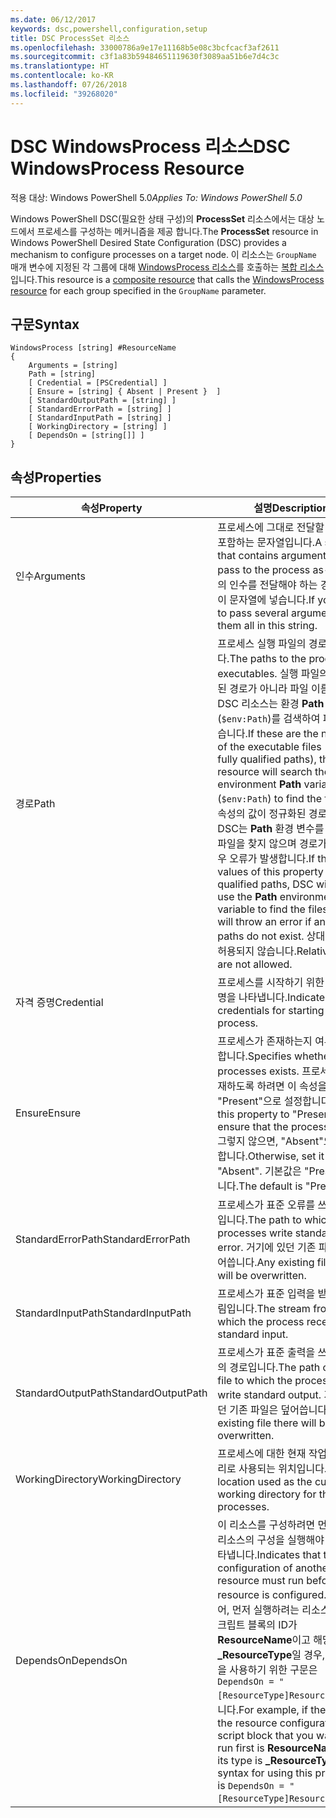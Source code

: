 ```yaml
---
ms.date: 06/12/2017
keywords: dsc,powershell,configuration,setup
title: DSC ProcessSet 리소스
ms.openlocfilehash: 33000786a9e17e11168b5e08c3bcfcacf3af2611
ms.sourcegitcommit: c3f1a83b59484651119630f3089aa51b6e7d4c3c
ms.translationtype: HT
ms.contentlocale: ko-KR
ms.lasthandoff: 07/26/2018
ms.locfileid: "39268020"
---
```

# <a name="dsc-windowsprocess-resource"></a><span data-ttu-id="bc1e7-103">DSC WindowsProcess 리소스</span><span class="sxs-lookup"><span data-stu-id="bc1e7-103">DSC WindowsProcess Resource</span></span>

<span data-ttu-id="bc1e7-104">적용 대상: Windows PowerShell 5.0</span><span class="sxs-lookup"><span data-stu-id="bc1e7-104">_Applies To: Windows PowerShell 5.0_</span></span>

<span data-ttu-id="bc1e7-105">Windows PowerShell DSC(필요한 상태 구성)의 **ProcessSet** 리소스에서는 대상 노드에서 프로세스를 구성하는 메커니즘을 제공 합니다.</span><span class="sxs-lookup"><span data-stu-id="bc1e7-105">The **ProcessSet** resource in Windows PowerShell Desired State Configuration (DSC) provides a mechanism to configure processes on a target node.</span></span> <span data-ttu-id="bc1e7-106">이 리소스는 `GroupName` 매개 변수에 지정된 각 그룹에 대해 [WindowsProcess 리소스](windowsProcessResource.md)를 호출하는 [복합 리소스](authoringResourceComposite.md)입니다.</span><span class="sxs-lookup"><span data-stu-id="bc1e7-106">This resource is a [composite resource](authoringResourceComposite.md) that calls the [WindowsProcess resource](windowsProcessResource.md) for each group specified in the `GroupName` parameter.</span></span>

## <a name="syntax"></a><span data-ttu-id="bc1e7-107">구문</span><span class="sxs-lookup"><span data-stu-id="bc1e7-107">Syntax</span></span>

```
WindowsProcess [string] #ResourceName
{
    Arguments = [string]
    Path = [string]
    [ Credential = [PSCredential] ]
    [ Ensure = [string] { Absent | Present }  ]
    [ StandardOutputPath = [string] ]
    [ StandardErrorPath = [string] ]
    [ StandardInputPath = [string] ]
    [ WorkingDirectory = [string] ]
    [ DependsOn = [string[]] ]
}
```

## <a name="properties"></a><span data-ttu-id="bc1e7-108">속성</span><span class="sxs-lookup"><span data-stu-id="bc1e7-108">Properties</span></span>

| <span data-ttu-id="bc1e7-109">속성</span><span class="sxs-lookup"><span data-stu-id="bc1e7-109">Property</span></span> | <span data-ttu-id="bc1e7-110">설명</span><span class="sxs-lookup"><span data-stu-id="bc1e7-110">Description</span></span> |
| --- | --- |
| <span data-ttu-id="bc1e7-111">인수</span><span class="sxs-lookup"><span data-stu-id="bc1e7-111">Arguments</span></span>| <span data-ttu-id="bc1e7-112">프로세스에 그대로 전달할 인수를 포함하는 문자열입니다.</span><span class="sxs-lookup"><span data-stu-id="bc1e7-112">A string that contains arguments to pass to the process as-is.</span></span> <span data-ttu-id="bc1e7-113">몇 개의 인수를 전달해야 하는 경우 모두 이 문자열에 넣습니다.</span><span class="sxs-lookup"><span data-stu-id="bc1e7-113">If you need to pass several arguments, put them all in this string.</span></span>|
| <span data-ttu-id="bc1e7-114">경로</span><span class="sxs-lookup"><span data-stu-id="bc1e7-114">Path</span></span>| <span data-ttu-id="bc1e7-115">프로세스 실행 파일의 경로입니다.</span><span class="sxs-lookup"><span data-stu-id="bc1e7-115">The paths to the process executables.</span></span> <span data-ttu-id="bc1e7-116">실행 파일의 정규화된 경로가 아니라 파일 이름인 경우 DSC 리소스는 환경 **Path** 변수(`$env:Path`)를 검색하여 파일을 찾습니다.</span><span class="sxs-lookup"><span data-stu-id="bc1e7-116">If these are the names of the executable files (not fully qualified paths), the DSC resource will search the environment **Path** variable (`$env:Path`) to find the files.</span></span> <span data-ttu-id="bc1e7-117">이 속성의 값이 정규화된 경로인 경우 DSC는 **Path** 환경 변수를 사용하여 파일을 찾지 않으며 경로가 없는 경우 오류가 발생합니다.</span><span class="sxs-lookup"><span data-stu-id="bc1e7-117">If the values of this property are fully qualified paths, DSC will not use the **Path** environment variable to find the files, and will throw an error if any of the paths do not exist.</span></span> <span data-ttu-id="bc1e7-118">상대 경로는 허용되지 않습니다.</span><span class="sxs-lookup"><span data-stu-id="bc1e7-118">Relative paths are not allowed.</span></span>|
| <span data-ttu-id="bc1e7-119">자격 증명</span><span class="sxs-lookup"><span data-stu-id="bc1e7-119">Credential</span></span>| <span data-ttu-id="bc1e7-120">프로세스를 시작하기 위한 자격 증명을 나타냅니다.</span><span class="sxs-lookup"><span data-stu-id="bc1e7-120">Indicates the credentials for starting the process.</span></span>|
| <span data-ttu-id="bc1e7-121">Ensure</span><span class="sxs-lookup"><span data-stu-id="bc1e7-121">Ensure</span></span>| <span data-ttu-id="bc1e7-122">프로세스가 존재하는지 여부를 지정합니다.</span><span class="sxs-lookup"><span data-stu-id="bc1e7-122">Specifies whether the processes exists.</span></span> <span data-ttu-id="bc1e7-123">프로세스가 존재하도록 하려면 이 속성을 "Present"으로 설정합니다.</span><span class="sxs-lookup"><span data-stu-id="bc1e7-123">Set this property to "Present" to ensure that the process exists.</span></span> <span data-ttu-id="bc1e7-124">그렇지 않으면, "Absent"으로 설정합니다.</span><span class="sxs-lookup"><span data-stu-id="bc1e7-124">Otherwise, set it to "Absent".</span></span> <span data-ttu-id="bc1e7-125">기본값은 "Present"입니다.</span><span class="sxs-lookup"><span data-stu-id="bc1e7-125">The default is "Present".</span></span>|
| <span data-ttu-id="bc1e7-126">StandardErrorPath</span><span class="sxs-lookup"><span data-stu-id="bc1e7-126">StandardErrorPath</span></span>| <span data-ttu-id="bc1e7-127">프로세스가 표준 오류를 쓰는 경로입니다.</span><span class="sxs-lookup"><span data-stu-id="bc1e7-127">The path to which the processes write standard error.</span></span> <span data-ttu-id="bc1e7-128">거기에 있던 기존 파일은 덮어씁니다.</span><span class="sxs-lookup"><span data-stu-id="bc1e7-128">Any existing file there will be overwritten.</span></span>|
| <span data-ttu-id="bc1e7-129">StandardInputPath</span><span class="sxs-lookup"><span data-stu-id="bc1e7-129">StandardInputPath</span></span>| <span data-ttu-id="bc1e7-130">프로세스가 표준 입력을 받는 스트림입니다.</span><span class="sxs-lookup"><span data-stu-id="bc1e7-130">The stream from which the process receives standard input.</span></span>|
| <span data-ttu-id="bc1e7-131">StandardOutputPath</span><span class="sxs-lookup"><span data-stu-id="bc1e7-131">StandardOutputPath</span></span>| <span data-ttu-id="bc1e7-132">프로세스가 표준 출력을 쓰는 파일의 경로입니다.</span><span class="sxs-lookup"><span data-stu-id="bc1e7-132">The path of the file to which the processes write standard output.</span></span> <span data-ttu-id="bc1e7-133">거기에 있던 기존 파일은 덮어씁니다.</span><span class="sxs-lookup"><span data-stu-id="bc1e7-133">Any existing file there will be overwritten.</span></span>|
| <span data-ttu-id="bc1e7-134">WorkingDirectory</span><span class="sxs-lookup"><span data-stu-id="bc1e7-134">WorkingDirectory</span></span>| <span data-ttu-id="bc1e7-135">프로세스에 대한 현재 작업 디렉터리로 사용되는 위치입니다.</span><span class="sxs-lookup"><span data-stu-id="bc1e7-135">The location used as the current working directory for the processes.</span></span>|
| <span data-ttu-id="bc1e7-136">DependsOn</span><span class="sxs-lookup"><span data-stu-id="bc1e7-136">DependsOn</span></span> | <span data-ttu-id="bc1e7-137">이 리소스를 구성하려면 먼저 다른 리소스의 구성을 실행해야 함을 나타냅니다.</span><span class="sxs-lookup"><span data-stu-id="bc1e7-137">Indicates that the configuration of another resource must run before this resource is configured.</span></span> <span data-ttu-id="bc1e7-138">예를 들어, 먼저 실행하려는 리소스 구성 스크립트 블록의 ID가 **ResourceName**이고 해당 형식이 **_ResourceType**일 경우, 이 속성을 사용하기 위한 구문은 `DependsOn = "[ResourceType]ResourceName"`입니다.</span><span class="sxs-lookup"><span data-stu-id="bc1e7-138">For example, if the ID of the resource configuration script block that you want to run first is **ResourceName** and its type is **_ResourceType**, the syntax for using this property is `DependsOn = "[ResourceType]ResourceName"` .</span></span>|